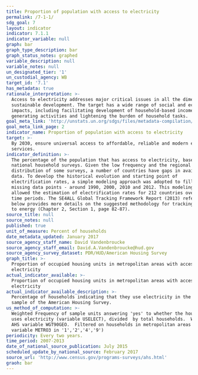 ```yaml
---
title: Proportion of population with access to electricity
permalink: /7-1-1/
sdg_goal: 7
layout: indicator
indicator: 7.1.1
indicator_variable: null
graph: bar
graph_type_description: bar
graph_status_notes: graphed
variable_description: null
variable_notes: null
un_designated_tier: '1'
un_custodial_agency: WB
target_id: '7.1'
has_metadata: true
rationale_interpretation: >-
  Access to electricity addresses major critical issues in all the dimensions of
  sustainable development. The target has a wide range of social and economic
  impacts, including facilitating development of household-based income
  generating activities and lightening the burden of household tasks.
goal_meta_link: 'http://unstats.un.org/sdgs/files/metadata-compilation/Metadata-Goal-7.pdf'
goal_meta_link_page: 2
indicator_name: Proportion of population with access to electricity
target: >-
  By 2030, ensure universal access to affordable, reliable and modern energy
  services.
indicator_definition: >-
  The percentage of the population that has access to electricity, based on
  national household surveys. Given the low frequency and the regional
  distribution of some surveys, a number of countries have gaps in available
  data. To develop the historical evolution and starting point of
  electrification rates, a simple modeling approach was adopted to fill in the
  missing data points - around 1990, 2000, 2010 and 2012. This modeling approach
  allowed the estimation of electrification rates for 212 countries over these
  time periods. The SE4ALL Global Tracking Framework Report (2013) referenced
  below provides more details on the suggested methodology for tracking access
  to energy (Chapter 2, Section 1, page 82-87).
source_title: null
source_notes: null
published: true
unit_of_measure: Percent of households
date_metadata_updated: January 2017
source_agency_staff_name: David Vandenbroucke
source_agency_staff_email: David.A.Vandenbroucke@hud.gov
source_agency_survey_dataset: PDR/HUD/American Housing Survey
graph_title: >-
  Proportion of occupied housing units in metropolitan areas with access to
  electricity
actual_indicator_available: >-
  Proportion of occupied housing units in metropolitan areas with access to
  electricity
actual_indicator_available_description: >-
  Percentage of households indicating that they use electricity in the national
  sample of the American Housing Survey.
us_method_of_computation: >-
  Weighted Frequency of sample units answering 'yes' to whether the household
  uses electricity (variable USELECT), divided  by total households.  Weight is
  AHS variable WGT90GEO.  Filtered on households in metropolitan areas (AHS
  variable METRO3 in '1','2','4','9')
periodicity: Every two years.
time_period: 2007-2013
date_of_national_source_publication: July 2015
scheduled_update_by_national_source: February 2017
source_url: 'http://www.census.gov/programs-surveys/ahs.html'
graoh: bar
---
```


